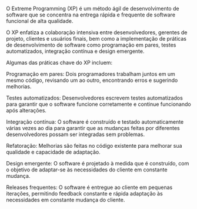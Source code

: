 O Extreme Programming (XP) é um método ágil de desenvolvimento de software que se concentra na entrega 
rápida e frequente de software funcional de alta qualidade. 

O XP enfatiza a colaboração intensiva entre desenvolvedores, gerentes de projeto, clientes e usuários finais, bem como 
a implementação de práticas de desenvolvimento de software como programação em pares, testes automatizados, integração 
contínua e design emergente.

Algumas das práticas chave do XP incluem:

Programação em pares: Dois programadores trabalham juntos em um mesmo código, revisando um ao outro, 
encontrando erros e sugerindo melhorias.

Testes automatizados: Desenvolvedores escrevem testes automatizados para garantir que o software funcione 
corretamente e continue funcionando após alterações.

Integração contínua: O software é construído e testado automaticamente várias vezes ao dia para garantir que as 
mudanças feitas por diferentes desenvolvedores possam ser integradas sem problemas.

Refatoração: Melhorias são feitas no código existente para melhorar sua qualidade e capacidade de adaptação.

Design emergente: O software é projetado à medida que é construído, com o objetivo de adaptar-se às necessidades do 
cliente em constante mudança.

Releases frequentes: O software é entregue ao cliente em pequenas iterações, permitindo feedback constante e rápida 
adaptação às necessidades em constante mudança do cliente.








